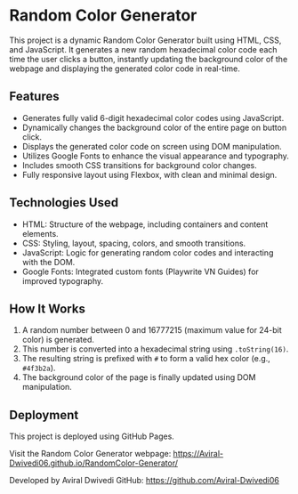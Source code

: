 # Random Color Generator

This project is a dynamic Random Color Generator built using HTML, CSS, and JavaScript. It generates a new random hexadecimal color code each time the user clicks a button, instantly updating the background color of the webpage and displaying the generated color code in real-time.



## Features

- Generates fully valid 6-digit hexadecimal color codes using JavaScript.
- Dynamically changes the background color of the entire page on button click.
- Displays the generated color code on screen using DOM manipulation.
- Utilizes Google Fonts to enhance the visual appearance and typography.
- Includes smooth CSS transitions for background color changes.
- Fully responsive layout using Flexbox, with clean and minimal design.



## Technologies Used

- HTML: Structure of the webpage, including containers and content elements.
- CSS: Styling, layout, spacing, colors, and smooth transitions.
- JavaScript: Logic for generating random color codes and interacting with the DOM.
- Google Fonts: Integrated custom fonts (Playwrite VN Guides) for improved typography.


## How It Works

1. A random number between 0 and 16777215 (maximum value for 24-bit color) is generated.
2. This number is converted into a hexadecimal string using `.toString(16)`.
3. The resulting string is prefixed with `#` to form a valid hex color (e.g., `#4f3b2a`).
4. The background color of the page is finally updated using DOM manipulation.
 
## Deployment
This project is deployed using GitHub Pages.

Visit the Random Color Generator webpage:
https://Aviral-Dwivedi06.github.io/RandomColor-Generator/

Developed by Aviral Dwivedi
GitHub: https://github.com/Aviral-Dwivedi06
   

